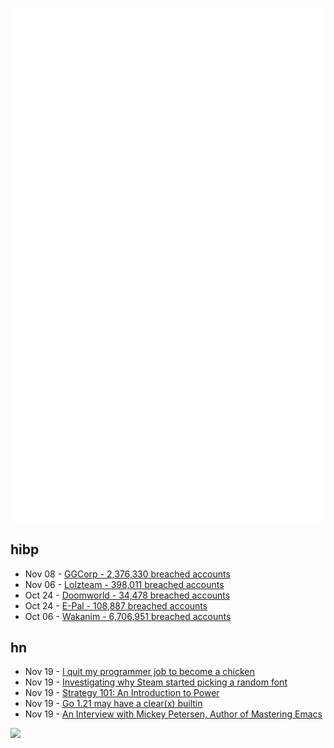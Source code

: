 ![Metrics](https://raw.githubusercontent.com/phixion/phixion/master/metrics.svg)

## hibp

<!--
for https://github.com/phixion/phixion/blob/main/.github/workflows/feeds.yml
-->
<!--START_SECTION:haveibeenpwnd-->
- Nov 08 - [GGCorp - 2,376,330 breached accounts](https://haveibeenpwned.com/PwnedWebsites#GGCorp)
- Nov 06 - [Lolzteam - 398,011 breached accounts](https://haveibeenpwned.com/PwnedWebsites#Lolzteam)
- Oct 24 - [Doomworld - 34,478 breached accounts](https://haveibeenpwned.com/PwnedWebsites#Doomworld)
- Oct 24 - [E-Pal - 108,887 breached accounts](https://haveibeenpwned.com/PwnedWebsites#EPal)
- Oct 06 - [Wakanim - 6,706,951 breached accounts](https://haveibeenpwned.com/PwnedWebsites#Wakanim)
<!--END_SECTION:haveibeenpwnd-->

## hn

<!--
for https://github.com/phixion/phixion/blob/main/.github/workflows/feeds.yml
-->
<!--START_SECTION:hn-->
- Nov 19 - [I quit my programmer job to become a chicken](https://sebastiancarlos.medium.com/how-i-quit-my-programmer-job-to-become-a-chicken-b733c20680b1)
- Nov 19 - [Investigating why Steam started picking a random font](http://blog.pkh.me/p/35-investigating-why-steam-started-picking-a-random-font.html)
- Nov 19 - [Strategy 101: An Introduction to Power](https://tasshin.com/blog/strategy-101/)
- Nov 19 - [Go 1.21 may have a clear(x) builtin](https://utcc.utoronto.ca/~cks/space/blog/programming/GoFutureClearBuiltin)
- Nov 19 - [An Interview with Mickey Petersen, Author of Mastering Emacs](https://syntopikon.substack.com/p/an-interview-with-mickey-petersen)
<!--END_SECTION:hn-->

<!--
for https://yhype.me
-->
![](https://hit.yhype.me/github/profile?user_id=13013670)
